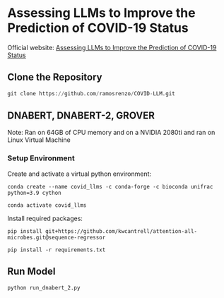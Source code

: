 # Assessing LLMs to Improve the Prediction of COVID-19 Status
Official website: <a href="https://ramosrenzo.github.io/COVID-LLM/">Assessing LLMs to Improve the Prediction of COVID-19 Status</a>

## Clone the Repository
```python
git clone https://github.com/ramosrenzo/COVID-LLM.git
```

## DNABERT, DNABERT-2, GROVER

Note: Ran on 64GB of CPU memory and on a NVIDIA 2080ti and ran on Linux Virtual Machine

### Setup Environment

Create and activate a virtual python environment:

```
conda create --name covid_llms -c conda-forge -c bioconda unifrac python=3.9 cython

conda activate covid_llms
```

Install required packages:

```
pip install git+https://github.com/kwcantrell/attention-all-microbes.git@sequence-regressor

pip install -r requirements.txt
```

## Run Model
```
python run_dnabert_2.py
```

